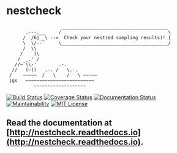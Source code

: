 nestcheck
=========
                        _______________________________________
           .---.__     /                                       \
          /  /6|__\ --=  Check your nest(ed sampling results)! |
          \  \/--`     \_______________________________________/
          /  \\
         /    )\
        /  _.' /
       //~`\\-'        .-.
      //   (~))   .-. /   \.-.
     /    ~~~~~  /   \    /   \ ~~~~~
     jgs   ~~~~~~~~~~~~~~~~~~~~~~~~~
              ~~~~~~~~~~~~~~~~~~~
[![Build Status](https://travis-ci.org/ejhigson/nestcheck.svg?branch=master)](https://travis-ci.org/ejhigson/nestcheck)
[![Coverage Status](https://coveralls.io/repos/github/ejhigson/nestcheck/badge.svg?branch=master)](https://coveralls.io/github/ejhigson/nestcheck?branch=master)
[![Documentation Status](https://readthedocs.org/projects/nestcheck/badge/?version=latest)](http://nestcheck.readthedocs.io/en/latest/?badge=latest)
[![Maintainability](https://api.codeclimate.com/v1/badges/7fdfe74eb8256020c780/maintainability)](https://codeclimate.com/github/ejhigson/nestcheck/maintainability)
[![MIT License](https://img.shields.io/badge/license-MIT-blue.svg)](https://github.com/ejhigson/nestcheck/LICENSE)

## Read the documentation at [http://nestcheck.readthedocs.io](http://nestcheck.readthedocs.io).
<!-- ASCII art bird adapted from http://www.oocities.org/spunk1111/birds.htm#parrot --!>
